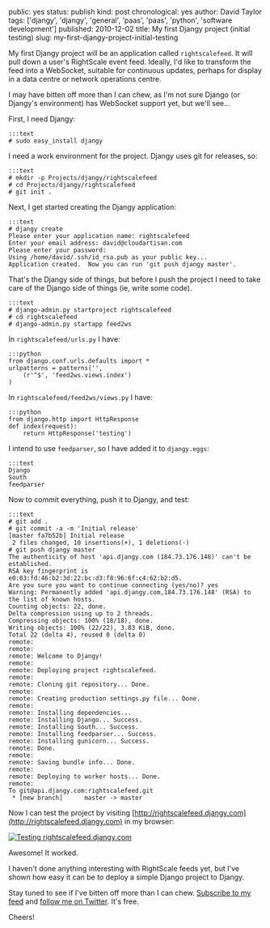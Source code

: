 public: yes
status: publish
kind: post
chronological: yes
author: David Taylor
tags: ['djangy', 'djangy', 'general', 'paas', 'paas', 'python', 'software development']
published: 2010-12-02
title: My first Djangy project (initial testing)
slug: my-first-djangy-project-initial-testing

My first Djangy project will be an application called `rightscalefeed`. It will pull down a user's RightScale event feed. Ideally, I'd like to transform the feed into a WebSocket, suitable for continuous updates, perhaps for display in a data centre or network operations centre.

I may have bitten off more than I can chew, as I'm not sure Django (or Djangy's environment) has WebSocket support yet, but we'll see...

First, I need Djangy:


    :::text
    # sudo easy_install djangy


I need a work environment for the project. Djangy uses git for releases, so:


    :::text
    # mkdir -p Projects/djangy/rightscalefeed
    # cd Projects/djangy/rightscalefeed
    # git init .


Next, I get started creating the Djangy application:


    :::text
    # djangy create
    Please enter your application name: rightscalefeed  
    Enter your email address: david@cloudartisan.com
    Please enter your password:  
    Using /home/david/.ssh/id_rsa.pub as your public key...  
    Application created.  Now you can run 'git push djangy master'.


That's the Djangy side of things, but before I push the project I need to take care of the Django side of things (ie, write some code).


    :::text
    # django-admin.py startproject rightscalefeed
    # cd rightscalefeed
    # django-admin.py startapp feed2ws


In `rightscalefeed/urls.py` I have:



    :::python
    from django.conf.urls.defaults import *  
    urlpatterns = patterns('',
        (r'^$', 'feed2ws.views.index')
    )



In `rightscalefeed/feed2ws/views.py` I have:



    :::python
    from django.http import HttpResponse  
    def index(request):
        return HttpResponse('testing')



I intend to use `feedparser`, so I have added it to `djangy.eggs`:


    :::text
    Django
    South
    feedparser


Now to commit everything, push it to Djangy, and test:


    :::text
    # git add .
    # git commit -a -m 'Initial release'
    [master fa7b52b] Initial release
     2 files changed, 10 insertions(+), 1 deletions(-)
    # git push djangy master
    The authenticity of host 'api.djangy.com (184.73.176.148)' can't be established.
    RSA key fingerprint is e0:03:fd:46:b2:3d:22:bc:d3:f8:96:6f:c4:62:b2:d5.
    Are you sure you want to continue connecting (yes/no)? yes
    Warning: Permanently added 'api.djangy.com,184.73.176.148' (RSA) to the list of known hosts.
    Counting objects: 22, done.
    Delta compression using up to 2 threads.
    Compressing objects: 100% (18/18), done.
    Writing objects: 100% (22/22), 3.83 KiB, done.
    Total 22 (delta 4), reused 0 (delta 0)
    remote: 
    remote: 
    remote: Welcome to Djangy!
    remote: 
    remote: Deploying project rightscalefeed.
    remote: 
    remote: Cloning git repository... Done.
    remote: 
    remote: Creating production settings.py file... Done.
    remote: 
    remote: Installing dependencies...
    remote: Installing Django... Success.
    remote: Installing South... Success.
    remote: Installing feedparser... Success.
    remote: Installing gunicorn... Success.
    remote: Done.
    remote: 
    remote: Saving bundle info... Done.
    remote: 
    remote: Deploying to worker hosts... Done.
    remote: 
    To git@api.djangy.com:rightscalefeed.git
     * [new branch]      master -> master


Now I can test the project by visiting [http://rightscalefeed.djangy.com](http://rightscalefeed.djangy.com) in my browser:

[![Testing rightscalefeed.djangy.com](http://www.cloudartisan.com/wp-content/uploads/2010/11/rightscalefeed.djangy.com-testing-300x174.png)](http://www.cloudartisan.com/wp-content/uploads/2010/11/rightscalefeed.djangy.com-testing.png)

Awesome! It worked.

I haven't done anything interesting with RightScale feeds yet, but I've shown how easy it can be to deploy a simple Django project to Djangy.

Stay tuned to see if I've bitten off more than I can chew. [Subscribe to my feed](http://feedburner.google.com/cloudartisan) and [follow me on Twitter](http://twitter.com/davidltaylor). It's free.

Cheers!
